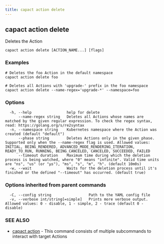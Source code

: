 ```yaml
---
title: capact action delete
---
```


## capact action delete

Deletes the Action

```
capact action delete [ACTION_NAME...] [flags]
```

### Examples

```
# Deletes the foo Action in the default namespace
capact action delete foo

# Deletes all Actions with 'upgrade-' prefix in the foo namespace
capact action delete --name-regex='upgrade-*' --namespace=foo

```

### Options

```
  -h, --help                help for delete
      --name-regex string   Deletes all Actions whose names are matched by the given regular expression. To check the regex syntax, read: https://golang.org/s/re2syntax
  -n, --namespace string    Kubernetes namespace where the Action was created (default "default")
      --phase string        Deletes Actions only in the given phase. Supported only when the --name-regex flag is used. Allowed values: INITIAL, BEING_RENDERED, ADVANCED_MODE_RENDERING_ITERATION, READY_TO_RUN, RUNNING, BEING_CANCELED, CANCELED, SUCCEEDED, FAILED
      --timeout duration    Maximum time during which the deletion process is being watched, where "0" means "infinite". Valid time units are "ns", "us" (or "µs"), "ms", "s", "m", "h". (default 10m0s)
  -w, --wait                Waits for the deletion process until it's finished or the defined "--timeout" has occurred. (default true)
```

### Options inherited from parent commands

```
  -C, --config string                 Path to the YAML config file
  -v, --verbose int/string[=simple]   Prints more verbose output. Allowed values: 0 - disable, 1 - simple, 2 - trace (default 0 - disable)
```

### SEE ALSO

* [capact action](capact_action.md)	 - This command consists of multiple subcommands to interact with target Actions

